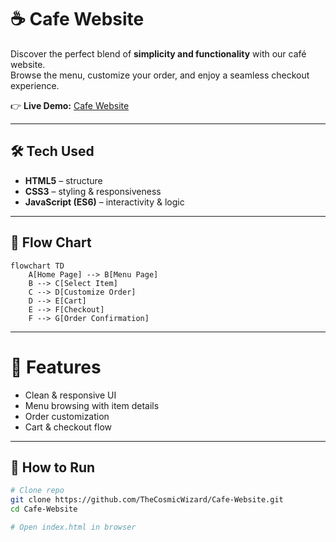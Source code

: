 # ☕ Cafe Website

Discover the perfect blend of **simplicity and functionality** with our café website.  
Browse the menu, customize your order, and enjoy a seamless checkout experience.  

👉 **Live Demo:** [Cafe Website](https://thecosmicwizard.github.io/Cafe-Website/)

---

## 🛠️ Tech Used
- **HTML5** – structure  
- **CSS3** – styling & responsiveness  
- **JavaScript (ES6)** – interactivity & logic  

---

## 🔄 Flow Chart
```mermaid
flowchart TD
    A[Home Page] --> B[Menu Page]
    B --> C[Select Item]
    C --> D[Customize Order]
    D --> E[Cart]
    E --> F[Checkout]
    F --> G[Order Confirmation]
```
---

# 🚀 Features
 - Clean & responsive UI
 - Menu browsing with item details
 - Order customization
 - Cart & checkout flow
---
## 📌 How to Run
```bash
# Clone repo
git clone https://github.com/TheCosmicWizard/Cafe-Website.git
cd Cafe-Website

# Open index.html in browser
```
